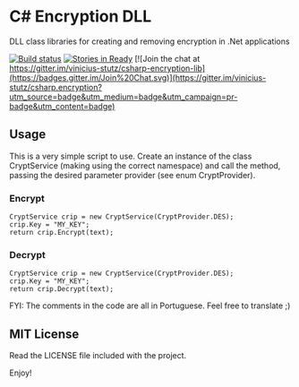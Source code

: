 # C\# Encryption DLL
DLL class libraries for creating and removing encryption in .Net applications

[![Build status](https://ci.appveyor.com/api/projects/status/36ss9151ntjrqy5h?svg=true)](https://ci.appveyor.com/project/vinicius-stutz/csharp-encryption-lib)
[![Stories in Ready](https://badge.waffle.io/vinicius-stutz/csharp.encryption.png?label=ready&title=Ready)](https://waffle.io/vinicius-stutz/csharp-encryption-lib)
[![Join the chat at https://gitter.im/vinicius-stutz/csharp-encryption-lib](https://badges.gitter.im/Join%20Chat.svg)](https://gitter.im/vinicius-stutz/csharp.encryption?utm_source=badge&utm_medium=badge&utm_campaign=pr-badge&utm_content=badge)

## Usage
This is a very simple script to use. Create an instance of the class CryptService (making using the correct namespace) and call the method, passing the desired parameter provider (see enum CryptProvider).

### Encrypt
```
CryptService crip = new CryptService(CryptProvider.DES);
crip.Key = "MY_KEY";
return crip.Encrypt(text);
```

### Decrypt
```
CryptService crip = new CryptService(CryptProvider.DES);
crip.Key = "MY_KEY";
return crip.Decrypt(text);
```

FYI: The comments in the code are all in Portuguese. Feel free to translate ;)

## MIT License
Read the LICENSE file included with the project.

Enjoy!
